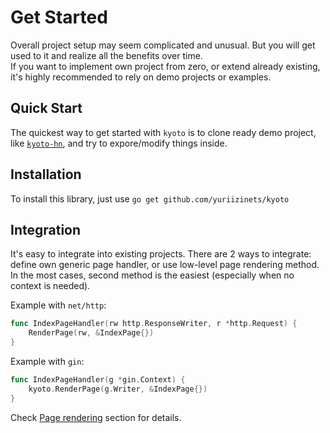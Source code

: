 # Get Started

Overall project setup may seem complicated and unusual. But you will get used to it and realize all the benefits over time.  
If you want to implement own project from zero, or extend already existing, it's highly recommended to rely on demo projects or examples.  

## Quick Start

The quickest way to get started with `kyoto` is to clone ready demo project, like [`kyoto-hn`](https://github.com/yuriizinets/kyoto-hn), and try to expore/modify things inside.

## Installation

To install this library, just use `go get github.com/yuriizinets/kyoto`

## Integration

It's easy to integrate into existing projects. There are 2 ways to integrate: define own generic page handler, or use low-level page rendering method. In the most cases, second method is the easiest (especially when no context is needed).  

Example with `net/http`:

```go
func IndexPageHandler(rw http.ResponseWriter, r *http.Request) {
    RenderPage(rw, &IndexPage{})
}
```

Example with `gin`:

```go
func IndexPageHandler(g *gin.Context) {
    kyoto.RenderPage(g.Writer, &IndexPage{})
}
```

Check [Page rendering](/docs/core-features/#page-rendering) section for details.
